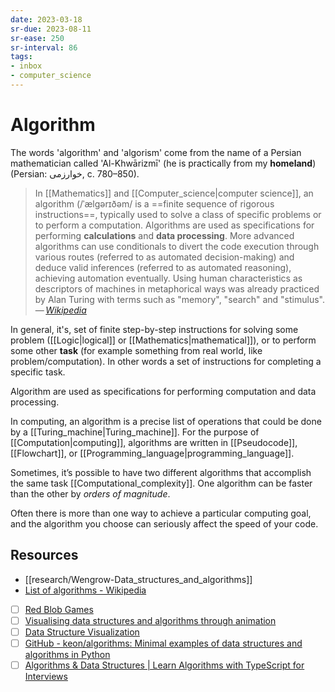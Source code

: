```yaml
---
date: 2023-03-18
sr-due: 2023-08-11
sr-ease: 250
sr-interval: 86
tags:
- inbox
- computer_science
---
```


# Algorithm

The words 'algorithm' and 'algorism' come from the name of a Persian
mathematician called 'Al-Khwārizmī' (he is practically from my **homeland**)
(Persian: خوارزمی, c. 780–850).

> In [[Mathematics]] and [[Computer_science|computer science]], an algorithm
> (/ˈælɡərɪðəm/ is a ==finite sequence of rigorous instructions==, typically
> used to solve a class of specific problems or to perform a computation.
> Algorithms are used as specifications for performing **calculations** and
> **data processing**. More advanced algorithms can use conditionals to divert
> the code execution through various routes (referred to as automated
> decision-making) and deduce valid inferences (referred to as automated
> reasoning), achieving automation eventually. Using human characteristics as
> descriptors of machines in metaphorical ways was already practiced by Alan
> Turing with terms such as "memory", "search" and "stimulus".\
> — <cite>[Wikipedia](https://en.wikipedia.org/wiki/Algorithm)</cite>
<!--SR:!2023-07-20,1,230-->

In general, it's, set of finite step-by-step instructions for solving some
problem ([[Logic|logical]] or [[Mathematics|mathematical]]), or to perform some
other **task** (for example something from real world, like
problem/computation). In other words a set of instructions for completing a
specific task.

Algorithm are used as specifications for performing computation and data
processing.

In computing, an algorithm is a precise list of operations that could be done by
a [[Turing_machine|Turing_machine]]. For the purpose of
[[Computation|computing]], algorithms are written in [[Pseudocode]],
[[Flowchart]], or [[Programming_language|programming_language]].

Sometimes, it’s possible to have two different algorithms that accomplish the
same task [[Computational_complexity]]. One algorithm can be faster than the
other by *orders of magnitude*.

Often there is more than one way to achieve a particular computing goal, and
the algorithm you choose can seriously affect the speed of your code.

## Resources

- [[research/Wengrow-Data_structures_and_algorithms]]
- [List of algorithms - Wikipedia](https://en.wikipedia.org/wiki/List_of_algorithms)
- [ ] [Red Blob Games](https://www.redblobgames.com/)
- [ ] [Visualising data structures and algorithms through animation](https://visualgo.net/en/sorting)
- [ ] [Data Structure Visualization](https://www.cs.usfca.edu/~galles/visualization/Algorithms.html)
- [ ] [GitHub - keon/algorithms: Minimal examples of data structures and algorithms in Python](https://github.com/keon/algorithms)
- [ ] [Algorithms & Data Structures | Learn Algorithms with TypeScript for Interviews](https://frontendmasters.com/courses/algorithms/)
